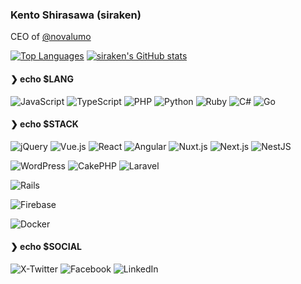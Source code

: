 ### Kento Shirasawa (siraken)

CEO of [@novalumo](https://github.com/novalumo)

[![Top Languages](https://github-readme-stats.vercel.app/api/top-langs/?username=siraken&langs_count=10&theme=tokyonight&layout=compact&hide=html,javascript,css,scss,shaderlab,hlsl,jupyter%20notebook)](https://github.com/anuraghazra/github-readme-stats)
[![siraken's GitHub stats](https://github-readme-stats.vercel.app/api?username=siraken&show_icons=true&count_private=true&theme=tokyonight)](https://github.com/anuraghazra/github-readme-stats)

#### ❯ echo $LANG

![JavaScript](https://img.shields.io/badge/JavaScript-F7DF1E?style=flat-square&logo=javascript&logoColor=333)
![TypeScript](https://img.shields.io/badge/TypeScript-3178C6?style=flat-square&logo=javascript&logoColor=FFF)
![PHP](https://img.shields.io/badge/PHP-777BB4?style=flat-square&logo=php&logoColor=FFF)
![Python](https://img.shields.io/badge/Python-3776AB?style=flat-square&logo=python&logoColor=FFF)
![Ruby](https://img.shields.io/badge/Ruby-CC342D?style=flat-square&logo=Ruby&logoColor=FFF)
![C#](https://img.shields.io/badge/C%23-239120?style=flat-square&logo=c-sharp&logoColor=FFF)
![Go](https://img.shields.io/badge/Go-00ADD8?style=flat-square&logo=go&logoColor=FFF)
<!-- ![Rust](https://img.shields.io/badge/Rust-C36241?style=flat-square&logo=rust&logoColor=FFF) -->
<!-- ![Clojure](https://img.shields.io/badge/Clojure-5881D8?style=flat-square&logo=clojure&logoColor=FFF) -->
<!-- ![Dart](https://img.shields.io/badge/Dart-0175C2?style=flat-square&logo=dart&logoColor=FFF) -->
<!-- ![Nix](https://img.shields.io/badge/Nix-5277C3?style=flat-square&logo=nixos&logoColor=FFF) -->
<!-- ![Solidity](https://img.shields.io/badge/Solidity-363636?style=flat-square&logo=solidity&logoColor=FFF) -->
<!-- ![Lua](https://img.shields.io/badge/Lua-2C2D72?style=flat-square&logo=lua&logoColor=FFF) -->
<!-- ![Haskell](https://img.shields.io/badge/Haskell-5D4F85?style=flat-square&logo=haskell&logoColor=FFF) -->
<!-- ![Kotlin](https://img.shields.io/badge/Kotlin-7F52FF?style=flat-square&logo=kotlin&logoColor=FFF) -->
<!-- ![C++](https://img.shields.io/badge/C%2b%2b-00599C?style=flat-square&logo=cplusplus&logoColor=FFF) -->
<!-- ![Swift](https://img.shields.io/badge/Swift-F05138?style=flat-square&logo=swift&logoColor=FFF) -->
<!-- ![Java](https://img.shields.io/badge/Java-EEE?style=flat-square&logo=openjdk&logoColor=000) -->

#### ❯ echo $STACK

![jQuery](https://img.shields.io/badge/jQuery-0769AD?style=flat-square&logo=jquery&logoColor=FFF)
![Vue.js](https://img.shields.io/badge/Vue.js-4FC08D?style=flat-square&logo=vue.js&logoColor=FFF)
![React](https://img.shields.io/badge/React-61DAFB?style=flat-square&logo=react&logoColor=000)
![Angular](https://img.shields.io/badge/Angular-DD0031?style=flat-square&logo=angular&logoColor=FFF)
![Nuxt.js](https://img.shields.io/badge/Nuxt.js-00DC82?style=flat-square&logo=nuxtdotjs&logoColor=FFF)
![Next.js](https://img.shields.io/badge/Next.js-000000?style=flat-square&logo=nextdotjs&logoColor=FFF)
![NestJS](https://img.shields.io/badge/NestJS-E0234E?style=flat-square&logo=nestjs&logoColor=FFF)
<!-- ![Remix](https://img.shields.io/badge/Remix-000000?style=flat-square&logo=remix&logoColor=FFF) -->

![WordPress](https://img.shields.io/badge/WordPress-21759B?style=flat-square&logo=wordpress&logoColor=FFF)
![CakePHP](https://img.shields.io/badge/CakePHP-D33C43?style=flat-square&logo=cakephp&logoColor=FFF)
![Laravel](https://img.shields.io/badge/Laravel-FF2D20?style=flat-square&logo=laravel&logoColor=FFF)

![Rails](https://img.shields.io/badge/Rails-CC0000?style=flat-square&logo=rubyonrails&logoColor=FFF)

![Firebase](https://img.shields.io/badge/Firebase-FFCA28?style=flat-square&logo=firebase&logoColor=333)
<!-- ![Flutter](https://img.shields.io/badge/Flutter-02569B?style=flat-square&logo=flutter&logoColor=FFF) -->

![Docker](https://img.shields.io/badge/Docker-2496ED?style=flat-square&logo=docker&logoColor=FFF)

#### ❯ echo $SOCIAL

![X-Twitter](https://img.shields.io/badge/@siraken0411-000000?style=flat-square&logo=x&logoColor=FFF)
![Facebook](https://img.shields.io/badge/siraken0411-0866FF?style=flat-square&logo=facebook&logoColor=FFF)
![LinkedIn](https://img.shields.io/badge/siraken-0A66C2?style=flat-square&logo=linkedin&logoColor=FFF)
